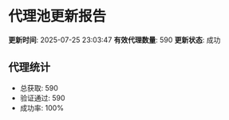# 代理池更新报告

**更新时间**: 2025-07-25 23:03:47
**有效代理数量**: 590
**更新状态**:  成功

## 代理统计
- 总获取: 590
- 验证通过: 590
- 成功率: 100%
